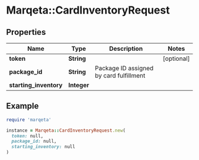 # Marqeta::CardInventoryRequest

## Properties

| Name | Type | Description | Notes |
| ---- | ---- | ----------- | ----- |
| **token** | **String** |  | [optional] |
| **package_id** | **String** | Package ID assigned by card fulfillment |  |
| **starting_inventory** | **Integer** |  |  |

## Example

```ruby
require 'marqeta'

instance = Marqeta::CardInventoryRequest.new(
  token: null,
  package_id: null,
  starting_inventory: null
)
```

